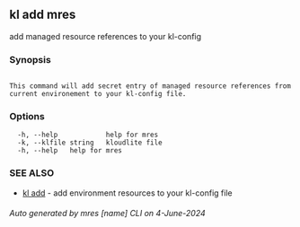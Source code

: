 ## kl add mres

add managed resource references to your kl-config

### Synopsis

```

This command will add secret entry of managed resource references from current environement to your kl-config file.

```

### Options

```
  -h, --help            help for mres
  -k, --klfile string   kloudlite file
  -h, --help   help for mres
```

### SEE ALSO

* [kl add](kl_add.md)  - add environment resources to your kl-config file

###### Auto generated by mres [name] CLI on 4-June-2024
